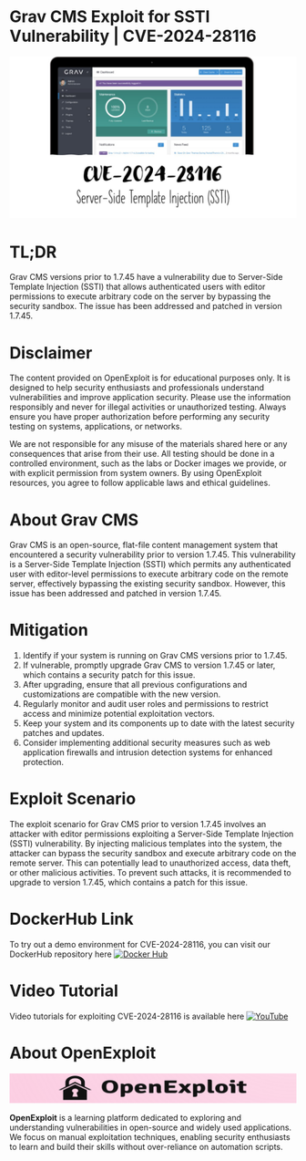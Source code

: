 # Grav CMS Exploit for SSTI Vulnerability | CVE-2024-28116
![CVE-2024-28116](https://raw.githubusercontent.com/pawanjswal/pawanjswal.github.io/master/cve-2024-28116/assets/thumbnail.jpg)

# TL;DR
Grav CMS versions prior to 1.7.45 have a vulnerability due to Server-Side Template Injection (SSTI) that allows authenticated users with editor permissions to execute arbitrary code on the server by bypassing the security sandbox. The issue has been addressed and patched in version 1.7.45.

# Disclaimer

The content provided on OpenExploit is for educational purposes only. It is designed to help security enthusiasts and professionals understand vulnerabilities and improve application security. Please use the information responsibly and never for illegal activities or unauthorized testing. Always ensure you have proper authorization before performing any security testing on systems, applications, or networks.

We are not responsible for any misuse of the materials shared here or any consequences that arise from their use. All testing should be done in a controlled environment, such as the labs or Docker images we provide, or with explicit permission from system owners. By using OpenExploit resources, you agree to follow applicable laws and ethical guidelines.

# About Grav CMS
Grav CMS is an open-source, flat-file content management system that encountered a security vulnerability prior to version 1.7.45. This vulnerability is a Server-Side Template Injection (SSTI) which permits any authenticated user with editor-level permissions to execute arbitrary code on the remote server, effectively bypassing the existing security sandbox. However, this issue has been addressed and patched in version 1.7.45.

# Mitigation
1. Identify if your system is running on Grav CMS versions prior to 1.7.45.
2. If vulnerable, promptly upgrade Grav CMS to version 1.7.45 or later, which contains a security patch for this issue.
3. After upgrading, ensure that all previous configurations and customizations are compatible with the new version.
4. Regularly monitor and audit user roles and permissions to restrict access and minimize potential exploitation vectors.
5. Keep your system and its components up to date with the latest security patches and updates.
6. Consider implementing additional security measures such as web application firewalls and intrusion detection systems for enhanced protection.

# Exploit Scenario
The exploit scenario for Grav CMS prior to version 1.7.45 involves an attacker with editor permissions exploiting a Server-Side Template Injection (SSTI) vulnerability. By injecting malicious templates into the system, the attacker can bypass the security sandbox and execute arbitrary code on the remote server. This can potentially lead to unauthorized access, data theft, or other malicious activities. To prevent such attacks, it is recommended to upgrade to version 1.7.45, which contains a patch for this issue.

# DockerHub Link
To try out a demo environment for CVE-2024-28116, you can visit our DockerHub repository here [![Docker Hub](https://img.shields.io/badge/Docker_Hub-2496ED)](https://hub.docker.com/u/pawanjswal)

# Video Tutorial
Video tutorials for exploiting CVE-2024-28116 is available here [![YouTube](https://img.shields.io/badge/YouTube-FF0000)](https://www.youtube.com/@OpenExploit)

# About OpenExploit

![OpenExploit](https://raw.githubusercontent.com/pawanjswal/pawanjswal.github.io/master/assets/logo.png)

**OpenExploit** is a learning platform dedicated to exploring and understanding vulnerabilities in open-source and widely used applications. We focus on manual exploitation techniques, enabling security enthusiasts to learn and build their skills without over-reliance on automation scripts.